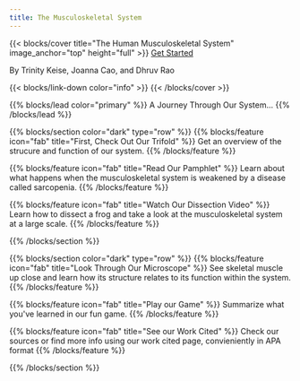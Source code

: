 ```yaml
---
title: The Musculoskeletal System
---
```


{{< blocks/cover title="The Human Musculoskeletal System" image_anchor="top" height="full" >}}
<a class="btn btn-lg btn-primary me-3 mb-4" href="trifold/">
  Get Started <i class="fas fa-arrow-alt-circle-right ms-2"></i>
</a>

<p class="lead mt-5">By Trinity Keise, Joanna Cao, and Dhruv Rao</p>
{{< blocks/link-down color="info" >}}
{{< /blocks/cover >}}


{{% blocks/lead color="primary" %}}
A Journey Through Our System...
{{% /blocks/lead %}}


{{% blocks/section color="dark" type="row" %}}
{{% blocks/feature icon="fab" title="First, Check Out Our Trifold" %}}
Get an overview of the strucure and function of our system.
{{% /blocks/feature %}}


{{% blocks/feature icon="fab" title="Read Our Pamphlet" %}}
Learn about what happens when the musculoskeletal system is weakened by a disease called sarcopenia.
{{% /blocks/feature %}}


{{% blocks/feature icon="fab" title="Watch Our Dissection Video" %}}
Learn how to dissect a frog and take a look at the musculoskeletal system at a large scale.
{{% /blocks/feature %}}


{{% /blocks/section %}}


{{% blocks/section color="dark" type="row" %}}
{{% blocks/feature icon="fab" title="Look Through Our Microscope" %}}
See skeletal muscle up close and learn how its structure relates to its function within the system.
{{% /blocks/feature %}}


{{% blocks/feature icon="fab" title="Play our Game" %}}
Summarize what you've learned in our fun game.
{{% /blocks/feature %}}


{{% blocks/feature icon="fab" title="See our Work Cited" %}}
Check our sources or find more info using our work cited page, convieniently in APA format
{{% /blocks/feature %}}




{{% /blocks/section %}}


<!-- {{% blocks/section type="row" %}}

{{% blocks/feature icon="fab fa-app-store-ios" title="Download **from AppStore**" %}}
Get the Goldydocs app!
{{% /blocks/feature %}}

{{% blocks/feature icon="fab fa-github" title="Contributions welcome!"
    url="https://github.com/google/docsy-example" %}}
We do a [Pull Request](https://github.com/google/docsy-example/pulls)
contributions workflow on **GitHub**. New users are always welcome!
{{% /blocks/feature %}}

{{% blocks/feature icon="fab fa-twitter" title="Follow us on Twitter!"
    url="https://twitter.com/GoHugoIO" %}}
For announcement of latest features etc.
{{% /blocks/feature %}}

{{% /blocks/section %}} -->


<!-- {{% blocks/section %}}
This is the another section
{.h1 .text-center}
{{% /blocks/section %}} -->